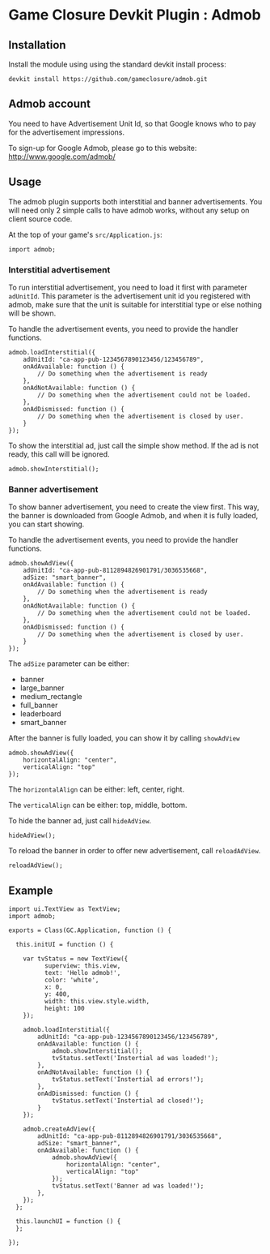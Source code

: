 # Game Closure Devkit Plugin : Admob

## Installation
Install the module using using the standard devkit install process:

~~~
devkit install https://github.com/gameclosure/admob.git
~~~

## Admob account
You need to have Advertisement Unit Id, so that Google knows who to pay for the advertisement impressions.

To sign-up for Google Admob, please go to this website:
http://www.google.com/admob/

## Usage
The admob plugin supports both interstitial and banner advertisements. You will need only 2 simple calls to have admob works, without any setup on client source code.

At the top of your game's `src/Application.js`:
~~~
import admob;
~~~

### Interstitial advertisement

To run interstitial advertisement, you need to load it first with parameter `adUnitId`. This parameter is the advertisement unit id you registered with admob, make sure that the unit is suitable for interstitial type or else nothing will be shown.

To handle the advertisement events, you need to provide the handler functions.

~~~
admob.loadInterstitial({
	adUnitId: "ca-app-pub-1234567890123456/123456789",
	onAdAvailable: function () {
		// Do something when the advertisement is ready
	},
	onAdNotAvailable: function () {
		// Do something when the advertisement could not be loaded.
	},
	onAdDismissed: function () {
		// Do something when the advertisement is closed by user.
	}
});
~~~

To show the interstitial ad, just call the simple show method. If the ad is not ready, this call will be ignored.

~~~
admob.showInterstitial();
~~~

### Banner advertisement
To show banner advertisement, you need to create the view first. This way, the banner is downloaded from Google Admob, and when it is fully loaded, you can start showing.

To handle the advertisement events, you need to provide the handler functions.

~~~
admob.showAdView({
	adUnitId: "ca-app-pub-8112894826901791/3036535668",
	adSize: "smart_banner",
	onAdAvailable: function () {
		// Do something when the advertisement is ready
	},
	onAdNotAvailable: function () {
		// Do something when the advertisement could not be loaded.
	},
	onAdDismissed: function () {
		// Do something when the advertisement is closed by user.
	}
});
~~~

The `adSize` parameter can be either:
+ banner
+ large_banner 
+ medium_rectangle 
+ full_banner 
+ leaderboard 
+ smart_banner

After the banner is fully loaded, you can show it by calling `showAdView`

~~~
admob.showAdView({
	horizontalAlign: "center",
	verticalAlign: "top"
});
~~~	

The `horizontalAlign` can be either: left, center, right.

The `verticalAlign` can be either: top, middle, bottom.

To hide the banner ad, just call `hideAdView`.
~~~
hideAdView();
~~~

To reload the banner in order to offer new advertisement, call `reloadAdView`.
~~~
reloadAdView();
~~~

## Example
~~~
import ui.TextView as TextView;
import admob;

exports = Class(GC.Application, function () {

  this.initUI = function () {

    var tvStatus = new TextView({
		  superview: this.view,
		  text: 'Hello admob!',
		  color: 'white',
		  x: 0,
		  y: 400,
		  width: this.view.style.width,
		  height: 100
    });
    
    admob.loadInterstitial({
        adUnitId: "ca-app-pub-1234567890123456/123456789",
        onAdAvailable: function () {
            admob.showInterstitial();
            tvStatus.setText('Instertial ad was loaded!');
        },
        onAdNotAvailable: function () {
            tvStatus.setText('Instertial ad errors!');
        },
        onAdDismissed: function () {
            tvStatus.setText('Instertial ad closed!');
        }
    });
    
	admob.createAdView({
		adUnitId: "ca-app-pub-8112894826901791/3036535668",
		adSize: "smart_banner",
        onAdAvailable: function () {
            admob.showAdView({
                horizontalAlign: "center",
                verticalAlign: "top"      
            });
            tvStatus.setText('Banner ad was loaded!');
        },		
	});
  };

  this.launchUI = function () {
  };

});
~~~
